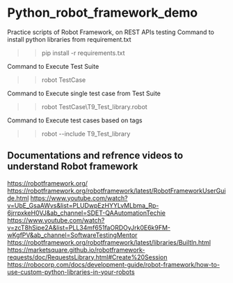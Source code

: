 # Python_robot_framework_demo
Practice scripts of Robot Framework, on REST APIs testing
Command to install python libraries from requirement.txt
>>pip install -r requirements.txt

Command to Execute Test Suite
>>robot TestCase

Command to Execute single test case from Test Suite
>>robot TestCase\T9_Test_library.robot

Command to Execute test cases based on tags 
>>robot --include <tagname> T9_Test_library
  
  ## Documentations and refrence videos to understand Robot framework
  https://robotframework.org/
  https://robotframework.org/robotframework/latest/RobotFrameworkUserGuide.html
  https://www.youtube.com/watch?v=UbE_GsaAWvs&list=PLUDwpEzHYYLvMLbma_Rp-6jrrpxkeH0VJ&ab_channel=SDET-QAAutomationTechie
  https://www.youtube.com/watch?v=zcT8hSipe2A&list=PLL34mf651faORDOyJrk0E6k9FM-wKgfPV&ab_channel=SoftwareTestingMentor
  https://robotframework.org/robotframework/latest/libraries/BuiltIn.html
  https://marketsquare.github.io/robotframework-requests/doc/RequestsLibrary.html#Create%20Session
  https://robocorp.com/docs/development-guide/robot-framework/how-to-use-custom-python-libraries-in-your-robots

